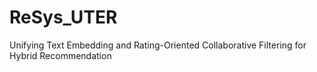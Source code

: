 # ReSys_UTER
Unifying Text Embedding and Rating-Oriented Collaborative Filtering for Hybrid Recommendation
